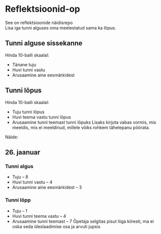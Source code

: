 # Reflektsioonid-op
See on reflektsioonide näidisrepo  
Lisa iga tunni alguses oma meelestatud sama ka lõpus.

## Tunni alguse sissekanne
Hinda 10-balli skaalal:
* Tänane tuju
* Huvi tunni vastu
* Arusaamine aine eesmärkidest

## Tunni lõpus
Hinda 10-balli skaalal:
* Tuju tunni lõpus
* Huvi teema vastu tunni lõpus
* Arusaamine tunni teemast tunni lõpuks
Lisaks kirjuta vabas vormis, mis meeldis, mis ei meeldinud, millele võiks rohkem tähelepanu pöörata.

Näide:
## 26. jaanuar
### Tunni algus
* Tuju – 8
* Huvi tunni vastu – 4
* Arusaamine aine eesmärkidest – 3
### Tunni lõpp
* Tuju – 1
* Huvi tunni teema vastu – 4
* Arusaamine tunni teemast – 7
Õpetaja selgitas pisut liiga kiiresti, ma ei oska seda üleslaadimise osa ja arvuti jupsis
